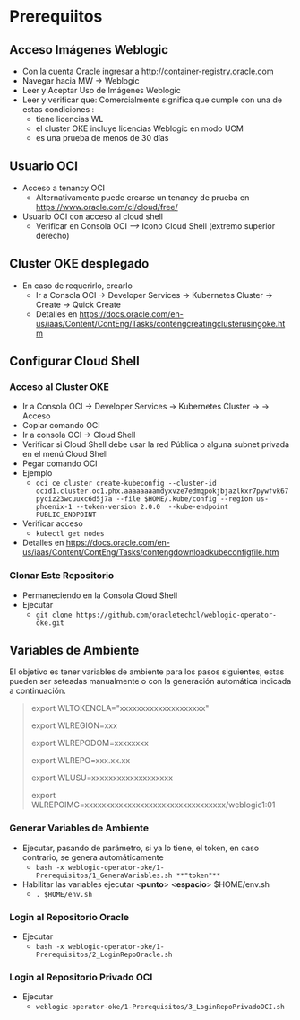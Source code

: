 # Prerequiitos

## Acceso Imágenes Weblogic
- Con la cuenta Oracle ingresar a http://container-registry.oracle.com
- Navegar hacia MW -> Weblogic
- Leer y Aceptar Uso de Imágenes Weblogic
- Leer y verificar que: Comercialmente significa que cumple con una de estas condiciones :
   - tiene licencias WL
   - el cluster OKE incluye licencias Weblogic en modo UCM
   - es una prueba de menos de 30 días

## Usuario OCI 
- Acceso a tenancy OCI
   - Alternativamente puede crearse un tenancy de prueba en https://www.oracle.com/cl/cloud/free/
- Usuario OCI con acceso al cloud shell
   - Verificar en Consola OCI --> Icono Cloud Shell (extremo superior derecho)

## Cluster OKE desplegado
- En caso de requerirlo, crearlo
   - Ir a Consola OCI -> Developer Services -> Kubernetes Cluster -> Create -> Quick Create
   - Detalles en https://docs.oracle.com/en-us/iaas/Content/ContEng/Tasks/contengcreatingclusterusingoke.htm

## Configurar Cloud Shell

### Acceso al Cluster OKE
- Ir a Consola OCI -> Developer Services -> Kubernetes Cluster -> <Mi Cluster> -> Acceso
- Copiar comando OCI
- Ir a consola OCI -> Cloud Shell
- Verificar si Cloud Shell debe usar la red Pública o alguna subnet privada en el menú Cloud Shell
- Pegar comando OCI
- Ejemplo 
   - `oci ce cluster create-kubeconfig --cluster-id ocid1.cluster.oc1.phx.aaaaaaaamdyxvze7edmqpokjbjazlkxr7pywfvk67pyciz23wcuuxc6d5j7a --file $HOME/.kube/config --region us-phoenix-1 --token-version 2.0.0  --kube-endpoint PUBLIC_ENDPOINT`
- Verificar acceso
   - `kubectl get nodes`
- Detalles en https://docs.oracle.com/en-us/iaas/Content/ContEng/Tasks/contengdownloadkubeconfigfile.htm

### Clonar Este Repositorio
- Permaneciendo en la Consola Cloud Shell
- Ejecutar
   - `git clone https://github.com/oracletechcl/weblogic-operator-oke.git`

## Variables de Ambiente 
El objetivo es tener variables de ambiente para los pasos siguientes, estas pueden ser seteadas manualmente o con la generación automática indicada a continuación.

>
> export WLTOKENCLA="xxxxxxxxxxxxxxxxxxxx"
>
> export WLREGION=xxx
>
> export WLREPODOM=xxxxxxxx
>
> export WLREPO=xxx.xx.xx
>
> export WLUSU=xxxxxxxxxxxxxxxxxxx
>
> export WLREPOIMG=xxxxxxxxxxxxxxxxxxxxxxxxxxxxxxxxx/weblogic1:01
>

### Generar Variables de Ambiente 
- Ejecutar, pasando de parámetro, si ya lo tiene, el token, en caso contrario, se genera automáticamente
   - `bash -x weblogic-operator-oke/1-Prerequisitos/1_GeneraVariables.sh **"token"**`
- Habilitar las variables ejecutar \<**punto**\> \<**espacio**\> $HOME/env.sh
   - `. $HOME/env.sh`

### Login al Repositorio Oracle
- Ejecutar
   - `bash -x weblogic-operator-oke/1-Prerequisitos/2_LoginRepoOracle.sh`

### Login al Repositorio Privado OCI
- Ejecutar
   - `weblogic-operator-oke/1-Prerequisitos/3_LoginRepoPrivadoOCI.sh`

